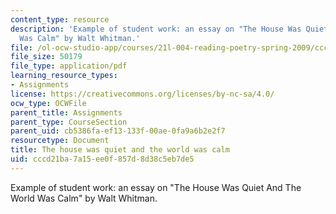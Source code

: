 ```yaml
---
content_type: resource
description: 'Example of student work: an essay on "The House Was Quiet And The World
  Was Calm" by Walt Whitman.'
file: /ol-ocw-studio-app/courses/21l-004-reading-poetry-spring-2009/cccd21ba7a15ee0f857d8d38c5eb7de5_MIT21l_004s09_sw01_TonysPaper.pdf
file_size: 50179
file_type: application/pdf
learning_resource_types:
- Assignments
license: https://creativecommons.org/licenses/by-nc-sa/4.0/
ocw_type: OCWFile
parent_title: Assignments
parent_type: CourseSection
parent_uid: cb5386fa-ef13-133f-00ae-0fa9a6b2e2f7
resourcetype: Document
title: The house was quiet and the world was calm
uid: cccd21ba-7a15-ee0f-857d-8d38c5eb7de5
---
```

Example of student work: an essay on "The House Was Quiet And The World Was Calm" by Walt Whitman.